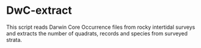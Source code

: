 # DwC-extract

This script reads Darwin Core Occurrence files from rocky intertidal surveys and extracts the number of quadrats, records and species from surveyed strata. 
